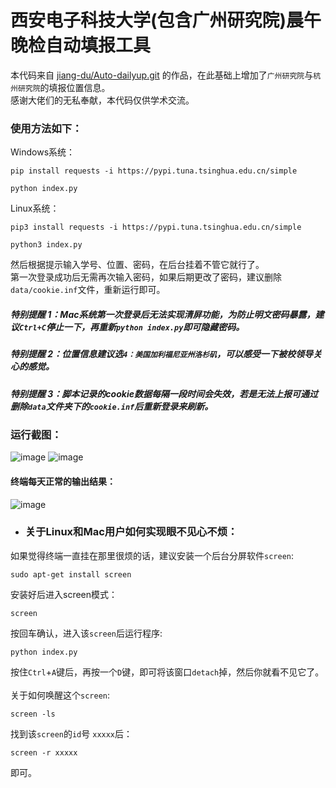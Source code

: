 # 西安电子科技大学(包含广州研究院)晨午晚检自动填报工具
本代码来自 [jiang-du/Auto-dailyup.git](https://github.com/jiang-du/Auto-dailyup.git) 的作品，在此基础上增加了`广州研究院`与`杭州研究院`的填报位置信息。<br>
感谢大佬们的无私奉献，本代码仅供学术交流。
### 使用方法如下：
Windows系统：
```
pip install requests -i https://pypi.tuna.tsinghua.edu.cn/simple
```
```
python index.py
```
Linux系统：
```
pip3 install requests -i https://pypi.tuna.tsinghua.edu.cn/simple
```
```
python3 index.py
```
然后根据提示输入学号、位置、密码，在后台挂着不管它就行了。<br>
第一次登录成功后无需再次输入密码，如果后期更改了密码，建议删除`data/cookie.inf`文件，重新运行即可。<br>
##### 特别提醒 1：Mac系统第一次登录后无法实现清屏功能，为防止明文密码暴露，建议`Ctrl+C`停止一下，再重新`python index.py`即可隐藏密码。
##### 特别提醒 2：位置信息建议选`4：美国加利福尼亚州洛杉矶`，可以感受一下被校领导关心的感觉。
##### 特别提醒 3：脚本记录的cookie数据每隔一段时间会失效，若是无法上报可通过删除`data`文件夹下的`cookie.inf`后重新登录来刷新。

### 运行截图：
![image](https://github.com/HANYIIK/Auto-dailyup/blob/main/images/1.jpg)
![image](https://github.com/HANYIIK/Auto-dailyup/blob/main/images/2.jpg)
#### 终端每天正常的输出结果：
![image](https://github.com/HANYIIK/Auto-dailyup/blob/main/images/3.jpg)
* ### 关于Linux和Mac用户如何实现眼不见心不烦：
如果觉得终端一直挂在那里很烦的话，建议安装一个后台分屏软件`screen`:
```
sudo apt-get install screen
```
安装好后进入screen模式：
```
screen
```
按回车确认，进入该`screen`后运行程序:
```
python index.py
```
按住`Ctrl`+`A`键后，再按一个`D`键，即可将该窗口`detach`掉，然后你就看不见它了。<br>
<br>关于如何唤醒这个`screen`:
```
screen -ls
```
找到该`screen`的`id`号 `xxxxx`后：
```
screen -r xxxxx
```
即可。
